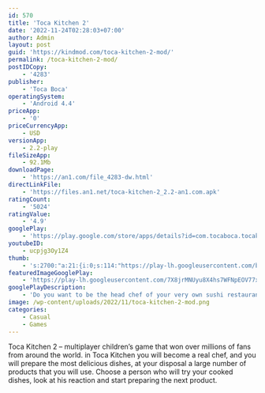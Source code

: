 ```yaml
---
id: 570
title: 'Toca Kitchen 2'
date: '2022-11-24T02:28:03+07:00'
author: Admin
layout: post
guid: 'https://kindmod.com/toca-kitchen-2-mod/'
permalink: /toca-kitchen-2-mod/
postIDCopy:
    - '4283'
publisher:
    - 'Toca Boca'
operatingSystem:
    - 'Android 4.4'
priceApp:
    - '0'
priceCurrencyApp:
    - USD
versionApp:
    - 2.2-play
fileSizeApp:
    - 92.1Mb
downloadPage:
    - 'https://an1.com/file_4283-dw.html'
directLinkFile:
    - 'https://files.an1.net/toca-kitchen-2_2.2-an1.com.apk'
ratingCount:
    - '5024'
ratingValue:
    - '4.9'
googlePlay:
    - 'https://play.google.com/store/apps/details?id=com.tocaboca.tocakitchen2'
youtubeID:
    - ucpjg3Oy1Z4
thumb:
    - 's:2700:"a:21:{i:0;s:114:"https://play-lh.googleusercontent.com/b3aop-i5MvCAxLLtvH0PAEaRERZQDrA60guTwKYYRFk4LacZCn7fL0dF5x0feUP6OQ=w526-h296";i:1;s:116:"https://play-lh.googleusercontent.com/ax8p6G3TEPq7s2rR3MeeD80_VtX320jxWKHCcmOp1F6l6kV7XgZtvI1xfaUOpoSwECLq=w526-h296";i:2;s:114:"https://play-lh.googleusercontent.com/W7enL7fmZDdblyRJYl9HB3Mdrm9u7CyGpGz9kHGAkoqheDmBTgcxmIWyQHWGeiaPAw=w526-h296";i:3;s:115:"https://play-lh.googleusercontent.com/oJlA5mnARuIC9mQPLu2qZSqUnvRn-Fi1Kt0jISD1htVCzNoG35weaVP6cXMXck09w0s=w526-h296";i:4;s:112:"https://play-lh.googleusercontent.com/QkBIpi1MCOHKPxPMTEn_PSMLTZ8wtKpF0gcUV-E6o5SB3-LZH57m_M4J3jmiDgP4=w526-h296";i:5;s:115:"https://play-lh.googleusercontent.com/U2ezQCpExIf4VR0Mbp4po3j7G2LKNkv545A7AvxNDlhATsW3e5m-2d8cFHKavGcgUcE=w526-h296";i:6;s:115:"https://play-lh.googleusercontent.com/ZqoCPfoygd99PF6T0SCVlRaNwyUfIsvZ1WWtb89t7SKax5MIp0SxkW2uvGqaudXQX08=w526-h296";i:7;s:115:"https://play-lh.googleusercontent.com/tLgYOGxqB6nTdJqpJHNhLV-rqIRob53kBadbTYzwClVtiYNomSBtVoSYy6ofw8wrwRc=w526-h296";i:8;s:115:"https://play-lh.googleusercontent.com/a5FeozluaEvRkuoP47mBa9ZO_pmyayBGy2zI8y02psB6dpYUfBUsQQ97hLYLkr2bs3A=w526-h296";i:9;s:116:"https://play-lh.googleusercontent.com/IHjI4rmajkHbzoMKgs6bDyJC946DH8KaU3S_mKESIPRmA3yg3WQRdhYo6AjEiOIVq0zz=w526-h296";i:10;s:115:"https://play-lh.googleusercontent.com/3lvOhVtK2hBQUBMTCcDGOEOoA6Slap6Rpx1KvFkqKprenEb3IeAjS8czfGd9UI_1BVg=w526-h296";i:11;s:114:"https://play-lh.googleusercontent.com/eze_QrBlvL4lz5-B3SQxtTvCzX50iIjNokhjQurBz-u2E8cdkhYx2EGuamT0Cek26g=w526-h296";i:12;s:115:"https://play-lh.googleusercontent.com/89Cdb2wmjbP03llpgUfmcM56AYMmiut1ehzKBCFSvdnnbC_Yuvsn3tBBsU5TlJLRMFc=w526-h296";i:13;s:115:"https://play-lh.googleusercontent.com/Az69n8RNmJSPbZ5BcA3Em7305EerhnMoGYWgQD_4FRsbnEkhgCZCOcTkmvlfRIcK0O8=w526-h296";i:14;s:115:"https://play-lh.googleusercontent.com/NMlNshchOd9McMbXjiXd_KBzFl5bBf1i80BbHMOxALJy7DS-fC6iv7cEPkdYbZm2Z7E=w526-h296";i:15;s:114:"https://play-lh.googleusercontent.com/XYMRwysxoUzPOrMqqYYdgVopCKEGhruDsQObV3LjA5cRoKbf3ixEtXfTNd18pXQVCw=w526-h296";i:16;s:115:"https://play-lh.googleusercontent.com/4LxuYWGuLz3mz1_sc42_hzt-invtPOzrc8ceZy-we43UN-kNk-wEIOMk_P_28TDNWyI=w526-h296";i:17;s:114:"https://play-lh.googleusercontent.com/0FubYZk_fOJ74hGxmVh0Acg4clZCwD6Q2fOqQiFEYIyNpBNj9YNjfh_MpAP449lTuw=w526-h296";i:18;s:115:"https://play-lh.googleusercontent.com/4FgAQC38BF8tmNdnW9z-7AufKK0rJRMehWkJRKwuOT1r-o7C_0Qe3F04sb-zeGlM0zg=w526-h296";i:19;s:116:"https://play-lh.googleusercontent.com/5pu-thUY-Mspzg2NPsEVxf6hI6oivSmO9sRnfPbkylrC_Z7d6hfmm--O1oyjWlSk32GV=w526-h296";i:20;s:114:"https://play-lh.googleusercontent.com/URLswT6txcjlxuq7om6zN8xRff25H5-WgRuJTAu_xJ7lTx8_Gsp0SwoCybjewMJ9zw=w526-h296";}";'
featuredImageGooglePlay:
    - 'https://play-lh.googleusercontent.com/7X8jrMNUyu8X4hs7WFNpEOV77xNc7agNTUOAFd6Kx3sw1XrlX7ZicIQQvVt7SOCYTqQ'
googlePlayDescription:
    - 'Do you want to be the head chef of your very own sushi restaurant? Check out Toca Kitchen Sushi, the newest app from Toca Boca 👉 http://bit.ly/TocaKitchenSushi_GooglePlay. The wildly popular Toca Kitchen is back! With new guests to cook for, more tools to play with and new food combinations to test out, Toca Kitchen 2 invites all chefs to get messy and start playing!. Who said dishes have to be pretty and tasty? In Toca Kitchen 2 you can cook however you want! Juice tomatoes, boil the salad or make a burger. Come up with your very own recipes and treat your guests to something special.'
image: /wp-content/uploads/2022/11/toca-kitchen-2-mod.png
categories:
    - Casual
    - Games
---
```


Toca Kitchen 2 – multiplayer children’s game that won over millions of fans from around the world. in Toca Kitchen you will become a real chef, and you will prepare the most delicious dishes, at your disposal a large number of products that you will use. Choose a person who will try your cooked dishes, look at his reaction and start preparing the next product.
